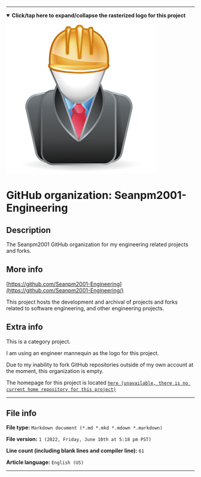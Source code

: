 
***

<!--
<details><summary><b lang="en">Click/tap here to expand/collapse the vectorized logo for this project</b></summary>

![MediaWiki_2003.svg failed to load. The file may be missing or corrupt. Check the file path for errors first.](/AdditionalInfo/2/Seanpm2001-Engineering/MediaWiki_2003.svg)

</details>
!-->

<details open><summary><b lang="en">Click/tap here to expand/collapse the rasterized logo for this project</b></summary>

![Engineer_Icon.png failed to load. The file may be missing or corrupt. Check the file path for errors first.](/AdditionalInfo/2/Seanpm2001-Engineering/Engineer_Icon.png)

</details>

# GitHub organization: Seanpm2001-Engineering

## Description

The Seanpm2001 GitHub organization for my engineering related projects and forks.

## More info

[https://github.com/Seanpm2001-Engineering](https://github.com/Seanpm2001-Engineering/)

This project hosts the development and archival of projects and forks related to software engineering, and other engineering projects.

## Extra info

This is a category project.

I am using an engineer mannequin as the logo for this project.

<!--
As of 2022, May 27th, I don't have any projects that use for this organization yet.
!-->

Due to my inability to fork GitHub repositories outside of my own account at the moment, this organization is empty.

The homepage for this project is located [`here (unavailable, there is no current home repository for this project)`](https://www.example.com)

<!--
There is no current home repository for this project.
!-->

***

## File info

**File type:** `Markdown document (*.md *.mkd *.mdown *.markdown)`

**File version:** `1 (2022, Friday, June 10th at 5:18 pm PST)`

**Line count (including blank lines and compiler line):** `61`

**Article language:** `English (US)`

***
